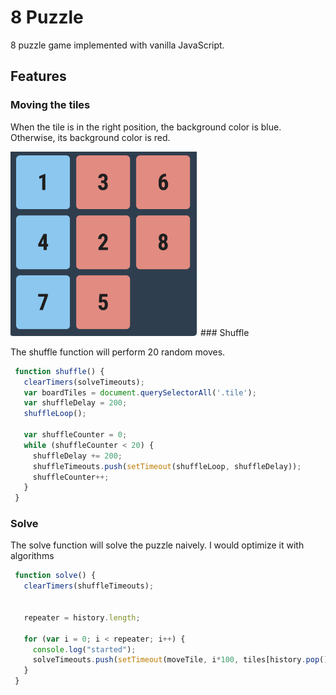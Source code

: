 # 8 Puzzle

8 puzzle game implemented with vanilla JavaScript.

## Features

### Moving the tiles
When the tile is in the right position, the background color is blue. Otherwise, its background color is red.

<img src="images/color.png" width=300>
### Shuffle

The shuffle function will perform 20 random moves.
```javascript
 function shuffle() {
   clearTimers(solveTimeouts);
   var boardTiles = document.querySelectorAll('.tile');
   var shuffleDelay = 200;
   shuffleLoop();

   var shuffleCounter = 0;
   while (shuffleCounter < 20) {
     shuffleDelay += 200;
     shuffleTimeouts.push(setTimeout(shuffleLoop, shuffleDelay));
     shuffleCounter++;
   }
 }
```
### Solve
The solve function will solve the puzzle naively. I would optimize it with algorithms
```javascript
 function solve() {
   clearTimers(shuffleTimeouts);


   repeater = history.length;

   for (var i = 0; i < repeater; i++) {
     console.log("started");
     solveTimeouts.push(setTimeout(moveTile, i*100, tiles[history.pop()-1], false));
   }
 }
```
